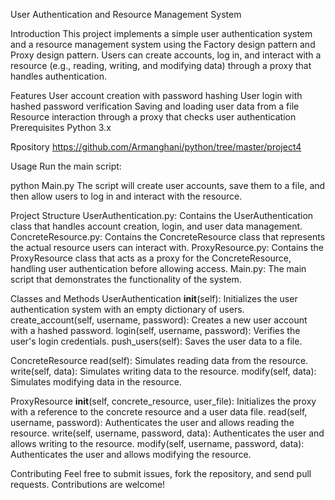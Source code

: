 User Authentication and Resource Management System


Introduction
This project implements a simple user authentication system and a resource management system using the Factory design pattern and Proxy design pattern. Users can create accounts, log in, and interact with a resource (e.g., reading, writing, and modifying data) through a proxy that handles authentication.

Features
User account creation with password hashing
User login with hashed password verification
Saving and loading user data from a file
Resource interaction through a proxy that checks user authentication
Prerequisites
Python 3.x


ًRpository
https://github.com/Armanghani/python/tree/master/project4


Usage
Run the main script:


python Main.py
The script will create user accounts, save them to a file, and then allow users to log in and interact with the resource.

Project Structure
UserAuthentication.py: Contains the UserAuthentication class that handles account creation, login, and user data management.
ConcreteResource.py: Contains the ConcreteResource class that represents the actual resource users can interact with.
ProxyResource.py: Contains the ProxyResource class that acts as a proxy for the ConcreteResource, handling user authentication before allowing access.
Main.py: The main script that demonstrates the functionality of the system.


Classes and Methods
UserAuthentication
__init__(self): Initializes the user authentication system with an empty dictionary of users.
create_account(self, username, password): Creates a new user account with a hashed password.
login(self, username, password): Verifies the user's login credentials.
push_users(self): Saves the user data to a file.


ConcreteResource
read(self): Simulates reading data from the resource.
write(self, data): Simulates writing data to the resource.
modify(self, data): Simulates modifying data in the resource.


ProxyResource
__init__(self, concrete_resource, user_file): Initializes the proxy with a reference to the concrete resource and a user data file.
read(self, username, password): Authenticates the user and allows reading the resource.
write(self, username, password, data): Authenticates the user and allows writing to the resource.
modify(self, username, password, data): Authenticates the user and allows modifying the resource.

Contributing
Feel free to submit issues, fork the repository, and send pull requests. Contributions are welcome!